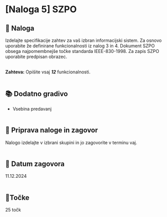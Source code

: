 # [Naloga 5] SZPO

## 📑 Naloga 

Izdelajte specifikacije zahtev za vaš izbran informacijski sistem. Za osnovo uporabite že definirane funkcionalnosti iz nalog 3 in 4. Dokument SZPO obsega najpomembnejše točke standarda IEEE-830-1998. Za zapis SZPO uporabite predpisan obrazec.<br/><br/>

**Zahteva:** Opišite vsaj ***12*** funkcionalnosti.<br/><br/>




## 📚 Dodatno gradivo
- Vsebina predavanj<br/><br/>


## 📨 Priprava naloge in zagovor
Nalogo izdelajte v izbrani skupini in jo zagovorite v terminu vaj.<br/><br/>


## 📅 Datum zagovora
11.12.2024<br/><br/>


## 🎯Točke
25 točk
